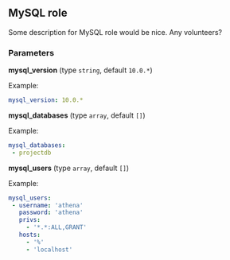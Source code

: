 ## MySQL role

Some description for MySQL role would be nice. Any volunteers?

### Parameters

**mysql_version** (type `string`, default `10.0.*`)

Example:
```yaml
mysql_version: 10.0.*
```

**mysql_databases** (type `array`, default `[]`)

Example:
```yaml
mysql_databases:
 - projectdb
```

**mysql_users** (type `array`, default `[]`)

Example:
```yaml
mysql_users:
 - username: 'athena'
   password: 'athena'
   privs:
     - '*.*:ALL,GRANT'
   hosts:
     - '%'
     - 'localhost'
```